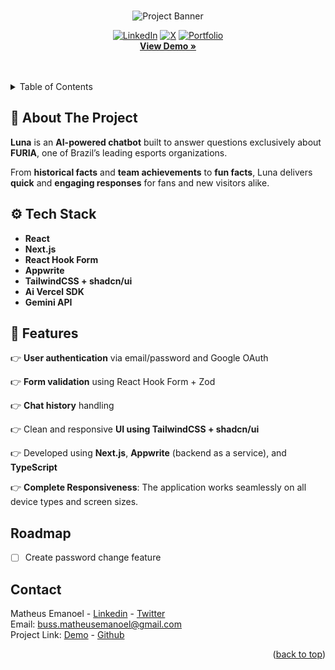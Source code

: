 <a id="readme-top"></a>


<div align="center">
  <br />
  <img src="https://github.com/user-attachments/assets/f8eaaefd-5607-4ea6-9097-52210db4f9b4" alt="Project Banner">



[![LinkedIn](https://img.shields.io/badge/LinkedIn-0077B5?style=for-the-badge&logo=linkedin&logoColor=white)](https://www.linkedin.com/in/matheusemanoeldev/)
[![X](https://img.shields.io/badge/X-000?style=for-the-badge&logo=x)](https://x.com/OrionTH1)
[![Portfolio](https://img.shields.io/badge/Portfolio-FF5722?style=for-the-badge&logo=todoist&logoColor=white)](https://portfólio.com)
<br/>
<a href="https://luna-chatbot.vercel.app/"><strong>View Demo »</strong></a>  
</div>

<br/>
<br/>
<!-- TABLE OF CONTENTS -->
<details>
  <summary>Table of Contents</summary>
  <ol>
    <li>
      <a href="#about-the-project">About The Project</a>
      <ul>
        <li><a href="#built-with">Tech Stack</a></li>
      </ul>
      <ul>
        <li><a href="#features">Features</a></li>
      </ul>
    </li>
    <li><a href="#roadmap">Roadmap</a></li>
    <li><a href="#contact">Contact</a></li>
  </ol>
</details>


<!-- ABOUT THE PROJECT -->
## <a name="about-the-project">📢 About The Project</a>

**Luna** is an **AI-powered chatbot** built to answer questions exclusively about **FURIA**, one of Brazil’s leading esports organizations.

From **historical facts** and **team achievements** to **fun facts**, Luna delivers **quick** and **engaging responses** for fans and new visitors alike.


## <a name="built-with">⚙️ Tech Stack</a>

- **React** 
- **Next.js** 
- **React Hook Form** 
- **Appwrite**
- **TailwindCSS + shadcn/ui**
- **Ai Vercel SDK**
- **Gemini API**

## <a name="features">🔋 Features</a>

👉 **User authentication** via email/password and Google OAuth

👉 **Form validation** using React Hook Form + Zod

👉 **Chat history** handling

👉 Clean and responsive **UI using TailwindCSS + shadcn/ui**

👉 Developed using **Next.js**, **Appwrite** (backend as a service), and **TypeScript**

👉 **Complete Responsiveness**: The application works seamlessly on all device types and screen sizes.


<!-- ROADMAP -->
## Roadmap

- [ ] Create password change feature


## Contact

Matheus Emanoel - [Linkedin](https://www.linkedin.com/in/matheusemanoeldev/) - [Twitter](https://twitter.com/OrionTH1) <br/>
Email: buss.matheusemanoel@gmail.com<br/>
Project Link: [Demo](https://luna-chatbot.vercel.app/) - [Github](https://github.com/OrionTH1/furia-chatbot)

<p align="right">(<a href="#readme-top">back to top</a>)</p>
